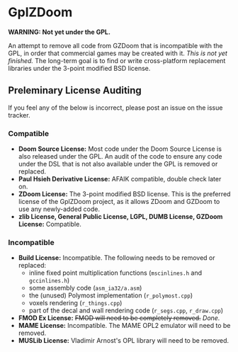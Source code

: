 GplZDoom
========

**WARNING: Not yet under the GPL.**

An attempt to remove all code from GZDoom that is incompatible with the GPL, in order that commercial games may be created with it. *This is not yet finished.* The long-term goal is to find or write cross-platform replacement libraries under the 3-point modified BSD license.

Preleminary License Auditing
----------------------------

If you feel any of the below is incorrect, please post an issue on the issue tracker.

### Compatible

* **Doom Source License:** Most code under the Doom Source License is also released under the GPL. An audit of the code to ensure any code under the DSL that is not also available under the GPL is removed or replaced.
* **Paul Hsieh Derivative License:** AFAIK compatible, double check later on.
* **ZDoom License:** The 3-point modified BSD license. This is the preferred license of the GplZDoom project, as it allows ZDoom and GZDoom to use any newly-added code.
* **zlib License, General Public License, LGPL, DUMB License, GZDoom License:** Compatible.

### Incompatible

* **Build License:** Incompatible. The following needs to be removed or replaced:
  * inline fixed point multiplication functions (`mscinlines.h` and `gccinlines.h`)
  * some assembly code (`asm_ia32/a.asm`)
  * the (unused) Polymost implementation (`r_polymost.cpp`)
  * voxels rendering (`r_things.cpp`)
  * part of the decal and wall rendering code (`r_segs.cpp`, `r_draw.cpp`)
* **FMOD Ex License:** ~~FMOD will need to be completely removed.~~ *Done.*
* **MAME License:** Incompatible. The MAME OPL2 emulator will need to be removed.
* **MUSLib License:** Vladimir Arnost's OPL library will need to be removed.

